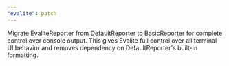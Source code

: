 ```yaml
---
"evalite": patch
---
```


Migrate EvaliteReporter from DefaultReporter to BasicReporter for complete control over console output. This gives Evalite full control over all terminal UI behavior and removes dependency on DefaultReporter's built-in formatting.
